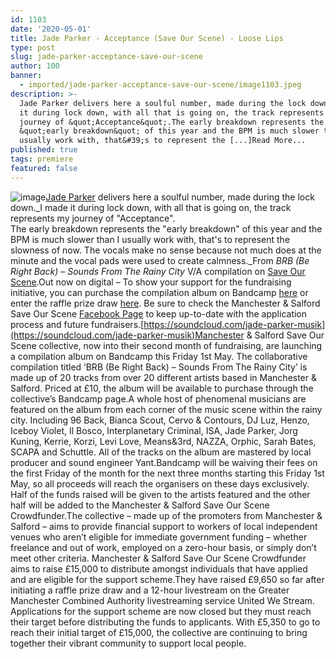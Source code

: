 ```yaml
---
id: 1103
date: '2020-05-01'
title: Jade Parker - Acceptance (Save Our Scene) - Loose Lips
type: post
slug: jade-parker-acceptance-save-our-scene
author: 100
banner:
  - imported/jade-parker-acceptance-save-our-scene/image1103.jpeg
description: >-
  Jade Parker delivers here a soulful number, made during the lock down. I made
  it during lock down, with all that is going on, the track represents my
  journey of &quot;Acceptance&quot;.The early breakdown represents the
  &quot;early breakdown&quot; of this year and the BPM is much slower than I
  usually work with, that&#39;s to represent the [...]Read More...
published: true
tags: premiere
featured: false
---
```

![image](../imported/jade-parker-acceptance-save-our-scene/image1103.jpeg)[Jade Parker](https://jadeparker.bandcamp.com/) delivers here a soulful number, made during the lock down._I made it during lock down, with all that is going on, the track represents my journey of "Acceptance".  
The early breakdown represents the "early breakdown" of this year and the BPM is much slower than I usually work with, that's to represent the slowness of now. The vocals make no sense because not much does at the minute and the vocal pads were used to create calmness._From _BRB (Be Right Back) – Sounds From The Rainy City_ V/A compilation on [Save Our Scene](https://www.residentadvisor.net/features/3640).Out now on digital – To show your support for the fundraising initiative, you can purchase the compilation album on Bandcamp [here](https://saveourscenemcr.bandcamp.com/album/brb-be-right-back-sounds-from-the-rainy-city) or enter the raffle prize draw [here](https://www.crowdfunder.co.uk/save-our-scene-manchester-salford). Be sure to check the Manchester & Salford Save Our Scene [Facebook Page](https://www.facebook.com/saveourscenemcrsalf/) to keep up-to-date with the application process and future fundraisers.[](https://soundcloud.com/jade-parker-musik)[https://soundcloud.com/jade-parker-musik](https://soundcloud.com/jade-parker-musik)Manchester & Salford Save Our Scene collective, now into their second month of fundraising, are launching a compilation album on Bandcamp this Friday 1st May. The collaborative compilation titled ‘BRB (Be Right Back) – Sounds From The Rainy City’ is made up of 20 tracks from over 20 different artists based in Manchester & Salford. Priced at £10, the album will be available to purchase through the collective’s Bandcamp page.A whole host of phenomenal musicians are featured on the album from each corner of the music scene within the rainy city. Including 96 Back, Bianca Scout, Cervo & Contours, DJ Luz, Henzo, Iceboy Violet, Il Bosco, Interplanetary Criminal, ISA, Jade Parker, Jorg Kuning, Kerrie, Korzi, Levi Love, Means&3rd, NAZZA, Orphic, Sarah Bates, SCAPA and Schuttle. All of the tracks on the album are mastered by local producer and sound engineer Yant.Bandcamp will be waiving their fees on the first Friday of the month for the next three months starting this Friday 1st May, so all proceeds will reach the organisers on these days exclusively. Half of the funds raised will be given to the artists featured and the other half will be added to the Manchester & Salford Save Our Scene Crowdfunder.The collective – made up of the promoters from Manchester & Salford – aims to provide financial support to workers of local independent venues who aren’t eligible for immediate government funding – whether freelance and out of work, employed on a zero-hour basis, or simply don’t meet other criteria. Manchester & Salford Save Our Scene Crowdfunder aims to raise £15,000 to distribute amongst individuals that have applied and are eligible for the support scheme.They have raised £9,650 so far after initiating a raffle prize draw and a 12-hour livestream on the Greater Manchester Combined Authority livestreaming service United We Stream. Applications for the support scheme are now closed but they must reach their target before distributing the funds to applicants. With £5,350 to go to reach their initial target of £15,000, the collective are continuing to bring together their vibrant community to support local people.